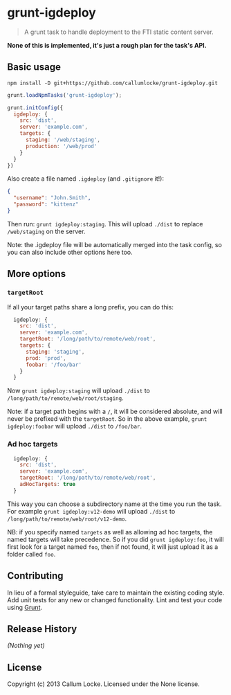# grunt-igdeploy

> A grunt task to handle deployment to the FTI static content server.

**None of this is implemented, it's just a rough plan for the task's API.**

## Basic usage

    npm install -D git+https://github.com/callumlocke/grunt-igdeploy.git

```js
grunt.loadNpmTasks('grunt-igdeploy');

grunt.initConfig({
  igdeploy: {
    src: 'dist',
    server: 'example.com',
    targets: {
      staging: '/web/staging',
      production: '/web/prod'
    }
  }
})
```

Also create a file named `.igdeploy` (and `.gitignore` it!):

```json
{
  "username": "John.Smith",
  "password": "kittenz"
}
```

Then run: `grunt igdeploy:staging`. This will upload `./dist` to replace `/web/staging` on the server.

Note: the .igdeploy file will be automatically merged into the task config, so you can also include other options here too.


## More options

### `targetRoot`
If all your target paths share a long prefix, you can do this:

```js
  igdeploy: {
    src: 'dist',
    server: 'example.com',
    targetRoot: '/long/path/to/remote/web/root',
    targets: {
      staging: 'staging',
      prod: 'prod',
      foobar: '/foo/bar'
    }
  }
```

Now `grunt igdeploy:staging` will upload `./dist` to `/long/path/to/remote/web/root/staging`.

Note: if a target path begins with a `/`, it will be considered absolute, and will never be prefixed with the `targetRoot`. So in the above example, `grunt igdeploy:foobar` will upload `./dist` to `/foo/bar`.


### Ad hoc targets
```js
  igdeploy: {
    src: 'dist',
    server: 'example.com',
    targetRoot: '/long/path/to/remote/web/root',
    adHocTargets: true
  }
```

This way you can choose a subdirectory name at the time you run the task. For example `grunt igdeploy:v12-demo` will upload `./dist` to `/long/path/to/remote/web/root/v12-demo`.

NB: if you specify named `targets` as well as allowing ad hoc targets, the named targets will take precedence. So if you did `grunt igdeploy:foo`, it will first look for a target named `foo`, then if not found, it will just upload it as a folder called `foo`.


## Contributing
In lieu of a formal styleguide, take care to maintain the existing coding style. Add unit tests for any new or changed functionality. Lint and test your code using [Grunt](http://gruntjs.com/).


## Release History
_(Nothing yet)_


## License
Copyright (c) 2013 Callum Locke. Licensed under the None license.
